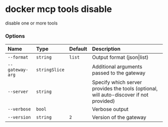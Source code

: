 # docker mcp tools disable

<!---MARKER_GEN_START-->
disable one or more tools

### Options

| Name            | Type          | Default | Description                                                                            |
|:----------------|:--------------|:--------|:---------------------------------------------------------------------------------------|
| `--format`      | `string`      | `list`  | Output format (json\|list)                                                             |
| `--gateway-arg` | `stringSlice` |         | Additional arguments passed to the gateway                                             |
| `--server`      | `string`      |         | Specify which server provides the tools (optional, will auto-discover if not provided) |
| `--verbose`     | `bool`        |         | Verbose output                                                                         |
| `--version`     | `string`      | `2`     | Version of the gateway                                                                 |


<!---MARKER_GEN_END-->

